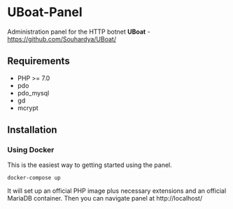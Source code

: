 # UBoat-Panel

Administration panel for the HTTP botnet **UBoat** - https://github.com/Souhardya/UBoat/

## Requirements

- PHP >= 7.0
- pdo
- pdo_mysql
- gd
- mcrypt

## Installation

### Using Docker

This is the easiest way to getting started using the panel.

```
docker-compose up
```

It will set up an official PHP image plus necessary extensions and an official MariaDB container. Then you can navigate panel at http://localhost/

